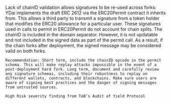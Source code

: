 Lack of chainID validation allows signatures to be re-used across forks: YDai implements the draft ERC 2612 via the ERC20Permit contract it inherits from. This allows a third party to transmit a signature from a token holder that modifies the ERC20 allowance for a particular user. These signatures used in calls to permit in ERC20Permit do not account for chain splits. The chainID is included in the domain separator. However, it is not updatable and not included in the signed data as part of the permit call. As a result, if the chain forks after deployment, the signed message may be considered valid on both forks.

    Recommendation: Short term, include the chainID opcode in the permit schema. This will make replay attacks impossible in the event of a post-deployment hard fork. Long term, document and carefully review any signature schemas, including their robustness to replay on different wallets, contracts, and blockchains. Make sure users are aware of signing best practices and the danger of signing messages from untrusted sources.

    High Risk severity finding from ToB’s Audit of Yield Protocol